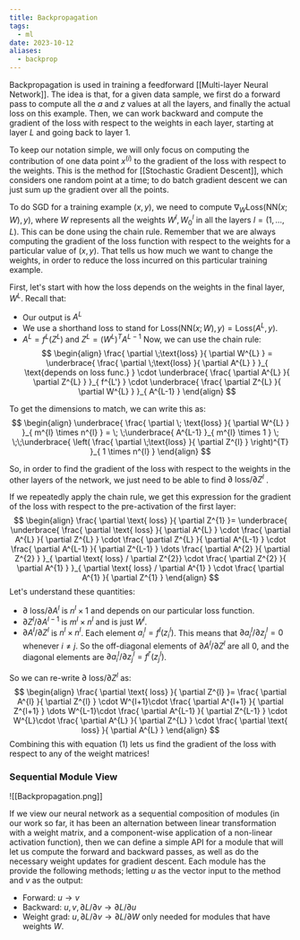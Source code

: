 ```yaml
---
title: Backpropagation
tags:
  - ml
date: 2023-10-12
aliases:
  - backprop
---
```

Backpropagation is used in training a feedforward [[Multi-layer Neural Network]].  The idea is that, for a given data sample, we first do a forward pass to compute all the $a$ and $z$ values at all the layers, and finally the actual loss on this example. Then, we can work backward and compute the gradient of the loss with respect to the weights in each layer, starting at layer $L$ and going back to layer 1.

To keep our notation simple, we will only focus on computing the contribution of one data point $x^{(i)}$ to the gradient of the loss with respect to the weights. This is the method for [[Stochastic Gradient Descent]], which considers one random point at a time; to do batch gradient descent we can just sum up the gradient over all the points.

To do SGD for a training example $(x,y)$, we need to compute $\nabla_{W}\text{Loss}(\text{NN} (x;W), y)$, where $W$ represents all the weights $W^{l}, W^{l}_{0}$ in all the layers $l = (1, \dots, L)$. This can be done using the chain rule. Remember that we are always computing the gradient of the loss function with respect to the weights for a particular value of $(x, y)$. That tells us how much we want to change the weights, in order to reduce the loss incurred on this particular training example.

First, let's start with how the loss depends on the weights in the final layer, $W^{L}$. Recall that:
- Our output is $A^{L}$
- We use a shorthand $\text{loss}$ to stand for $\text{Loss}(\text{NN} (x;W), y) = \text{Loss}(A^{L}, y)$.
- $A^{L}=f^{L}(Z^{L})$ and $Z^{L}=(W^{L})^{T}A^{L-1}$
Now, we can use the chain rule:
$$
\begin{align}
\frac{ \partial \;\text{loss} }{ \partial W^{L} }  = \underbrace{ \frac{ \partial \;\text{loss} }{ \partial A^{L} } }_{ \text{depends on loss func.} }  \cdot \underbrace{  \frac{ \partial A^{L} }{ \partial Z^{L} } }_{ f^{L'} } \cdot \underbrace{ \frac{ \partial Z^{L} }{ \partial W^{L} }  }_{ A^{L-1} }
\end{align}
$$

To get the dimensions to match, we can write this as:
$$
\begin{align}
\underbrace{ \frac{ \partial \; \text{loss} }{ \partial W^{L} } }_{ m^{l} \times   n^{l} }  = \; \;\underbrace{ A^{L-1} }_{ m^{l} \times   1 } \; \;\;\underbrace{ \left( \frac{ \partial \;\text{loss} }{ \partial Z^{l} }  \right)^{T} }_{ 1 \times   n^{l} }
\end{align}
$$

So, in order to find the gradient of the loss with respect to the weights in the other layers of the network, we just need to be able to find $\partial \text{ loss} / \partial Z^{l}$ .

If we repeatedly apply the chain rule, we get this expression for the gradient of the loss with respect to the pre-activation of the first layer:
$$
\begin{align}
\frac{ \partial \text{ loss} }{ \partial Z^{1} }= \underbrace{ \underbrace{ \frac{ \partial \text{ loss} }{ \partial A^{L} } \cdot \frac{ \partial A^{L} }{ \partial Z^{L} } \cdot  \frac{ \partial Z^{L} }{ \partial A^{L-1} }  \cdot  \frac{ \partial A^{L-1} }{ \partial Z^{L-1} } \dots \frac{ \partial A^{2} }{ \partial Z^{2} } }_{ \partial \text{ loss}  / \partial Z^{2}} \cdot  \frac{ \partial Z^{2} }{ \partial A^{1} } }_{ \partial \text{ loss} / \partial A^{1} } \cdot \frac{ \partial A^{1} }{ \partial Z^{1} } 
\end{align}
$$
Let's understand these quantities:
- $\partial \text{ loss} / \partial A^{l}$ is $n^{l} \times {1}$ and depends on our particular loss function.
- $\partial Z^{l} / \partial A^{l-1}$ is $m^{l} \times n^{l}$ and is just $W^{l}$.
- $\partial A^{l} / \partial Z^{l}$ is $n^{l} \times n^{l}$. Each element $a_{i}^{l}=f^{l}(z^{l}_{i})$. This means that $\partial a_{i}^{l} /\partial z_{j}^{l} = 0$ whenever $i \neq j$. So the off-diagonal elements of $\partial A^{l} / \partial Z^{l}$ are all $0$, and the diagonal elements are $\partial a_{i}^{l} / \partial z_{j}^{l}=f^{l'}(z_{j}^{l})$.

So we can re-write $\partial \text{ loss} / \partial Z^{l}$ as:
$$
\begin{align}
\frac{ \partial \text{ loss} }{ \partial Z^{l} }= \frac{ \partial A^{l} }{ \partial Z^{l} } \cdot W^{l+1}\cdot \frac{ \partial A^{l+1} }{ \partial Z^{l+1} } \dots W^{L-1}\cdot  \frac{ \partial A^{L-1} }{ \partial Z^{L-1} } \cdot W^{L}\cdot \frac{ \partial A^{L} }{ \partial Z^{L} }  \cdot \frac{ \partial \text{ loss} }{ \partial A^{L} } 
\end{align}
$$
Combining this with equation (1) lets us find the gradient of the loss with respect to any of the weight matrices!

### Sequential Module View
![[Backpropagation.png]]

If we view our neural network as a sequential composition of modules (in our work so far, it has been an alternation between linear transformation with a weight matrix, and a component-wise application of a non-linear activation function), then we can define a simple API for a module that will let us compute the forward and backward passes, as well as do the necessary weight updates for gradient descent. Each module has the provide the following methods; letting $u$ as the vector input to the method and $v$ as the output:
- Forward: $u \to v$
- Backward: $u, v, \partial L / \partial v \to \partial L / \partial u$
- Weight grad: $u, \partial L / \partial v \to \partial L / \partial W$ only needed for modules that have weights $W$.